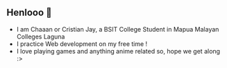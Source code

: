 ## Henlooo 👋

- I am Chaaan or Cristian Jay, a BSIT College Student in Mapua Malayan Colleges Laguna
- I practice Web development on my free time !
- I love playing games and anything anime related so, hope we get along :>
<!--
**Chaaan30/Chaaan30** is a ✨ _special_ ✨ repository because its `README.md` (this file) appears on your GitHub profile.

Here are some ideas to get you started:

- 🔭 I’m currently working on ...
- 🌱 I’m currently learning ...
- 👯 I’m looking to collaborate on ...
- 🤔 I’m looking for help with ...
- 💬 Ask me about ...
- 📫 How to reach me: ...
- 😄 Pronouns: ...
- ⚡ Fun fact: ...
-->
